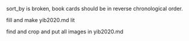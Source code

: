 
sort_by is broken, 
book cards should be in reverse chronological order.

fill and make yib2020.md lit

find and crop and put all images in yib2020.md
